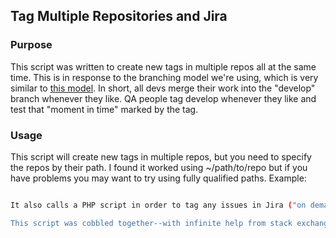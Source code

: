 ## Tag Multiple Repositories and Jira

### Purpose
This script was written to create new tags in multiple repos all at the same time. This is in response to the branching model we're using, which is very similar to [this model](http://nvie.com/posts/a-successful-git-branching-model). In short, all devs merge their work into the "develop" branch whenever they like. QA people tag develop whenever they like and test that "moment in time" marked by the tag. 

### Usage
This script will create new tags in multiple repos, but you need to specify the repos by their path. I found it worked using ~/path/to/repo but if you have problems you may want to try using fully qualified paths. Example:
``` ./tag-multiple-repos.sh /path/to/repo1 /path/for/repo2 /path/leading/to/repo3 

It also calls a PHP script in order to tag any issues in Jira ("on demand" Jira) that are in a specified project and in a specified status (or column, if you're using Agile methodologies) with the same tag. The PHP script was written by Evan Frohlich <evan.frohlich@controlgroup.com>

This script was cobbled together--with infinite help from stack exchange--by Dan Meltz <dan.meltz@controlgroup.com>
